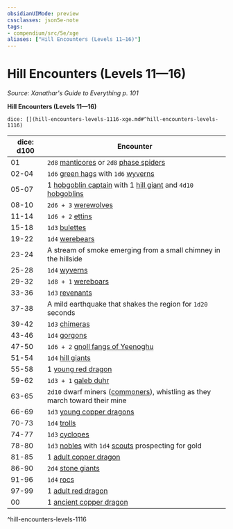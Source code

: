 ```yaml
---
obsidianUIMode: preview
cssclasses: json5e-note
tags:
- compendium/src/5e/xge
aliases: ["Hill Encounters (Levels 11—16)"]
---
```

# Hill Encounters (Levels 11—16)
*Source: Xanathar's Guide to Everything p. 101* 

**Hill Encounters (Levels 11—16)**

`dice: [](hill-encounters-levels-1116-xge.md#^hill-encounters-levels-1116)`

| dice: d100 | Encounter |
|------------|-----------|
| 01 | `2d8` [manticores](/2-Mechanics/CLI/bestiary/monstrosity/manticore.md) or `2d8` [phase spiders](/2-Mechanics/CLI/bestiary/monstrosity/phase-spider.md) |
| 02-04 | `1d6` [green hags](/2-Mechanics/CLI/bestiary/fey/green-hag.md) with `1d6` [wyverns](/2-Mechanics/CLI/bestiary/dragon/wyvern.md) |
| 05-07 | 1 [hobgoblin captain](/2-Mechanics/CLI/bestiary/humanoid/hobgoblin-captain.md) with 1 [hill giant](/2-Mechanics/CLI/bestiary/giant/hill-giant.md) and `4d10` [hobgoblins](/2-Mechanics/CLI/bestiary/humanoid/hobgoblin.md) |
| 08-10 | `2d6 + 3` [werewolves](/2-Mechanics/CLI/bestiary/humanoid/werewolf.md) |
| 11-14 | `1d6 + 2` [ettins](/2-Mechanics/CLI/bestiary/giant/ettin.md) |
| 15-18 | `1d3` [bulettes](/2-Mechanics/CLI/bestiary/monstrosity/bulette.md) |
| 19-22 | `1d4` [werebears](/2-Mechanics/CLI/bestiary/humanoid/werebear.md) |
| 23-24 | A stream of smoke emerging from a small chimney in the hillside |
| 25-28 | `1d4` [wyverns](/2-Mechanics/CLI/bestiary/dragon/wyvern.md) |
| 29-32 | `1d8 + 1` [wereboars](/2-Mechanics/CLI/bestiary/humanoid/wereboar.md) |
| 33-36 | `1d3` [revenants](/2-Mechanics/CLI/bestiary/undead/revenant.md) |
| 37-38 | A mild earthquake that shakes the region for `1d20` seconds |
| 39-42 | `1d3` [chimeras](/2-Mechanics/CLI/bestiary/monstrosity/chimera.md) |
| 43-46 | `1d4` [gorgons](/2-Mechanics/CLI/bestiary/monstrosity/gorgon.md) |
| 47-50 | `1d6 + 2` [gnoll fangs of Yeenoghu](/2-Mechanics/CLI/bestiary/fiend/gnoll-fang-of-yeenoghu.md) |
| 51-54 | `1d4` [hill giants](/2-Mechanics/CLI/bestiary/giant/hill-giant.md) |
| 55-58 | 1 [young red dragon](/2-Mechanics/CLI/bestiary/dragon/young-red-dragon.md) |
| 59-62 | `1d3 + 1` [galeb duhr](/2-Mechanics/CLI/bestiary/elemental/galeb-duhr.md) |
| 63-65 | `2d10` dwarf miners ([commoners](/2-Mechanics/CLI/bestiary/humanoid/commoner.md)), whistling as they march toward their mine |
| 66-69 | `1d3` [young copper dragons](/2-Mechanics/CLI/bestiary/dragon/young-copper-dragon.md) |
| 70-73 | `1d4` [trolls](/2-Mechanics/CLI/bestiary/giant/troll.md) |
| 74-77 | `1d3` [cyclopes](/2-Mechanics/CLI/bestiary/giant/cyclops.md) |
| 78-80 | `1d3` [nobles](/2-Mechanics/CLI/bestiary/humanoid/noble.md) with `1d4` [scouts](/2-Mechanics/CLI/bestiary/humanoid/scout.md) prospecting for gold |
| 81-85 | 1 [adult copper dragon](/2-Mechanics/CLI/bestiary/dragon/adult-copper-dragon.md) |
| 86-90 | `2d4` [stone giants](/2-Mechanics/CLI/bestiary/giant/stone-giant.md) |
| 91-96 | `1d4` [rocs](/2-Mechanics/CLI/bestiary/monstrosity/roc.md) |
| 97-99 | 1 [adult red dragon](/2-Mechanics/CLI/bestiary/dragon/adult-red-dragon.md) |
| 00 | 1 [ancient copper dragon](/2-Mechanics/CLI/bestiary/dragon/ancient-copper-dragon.md) |
^hill-encounters-levels-1116